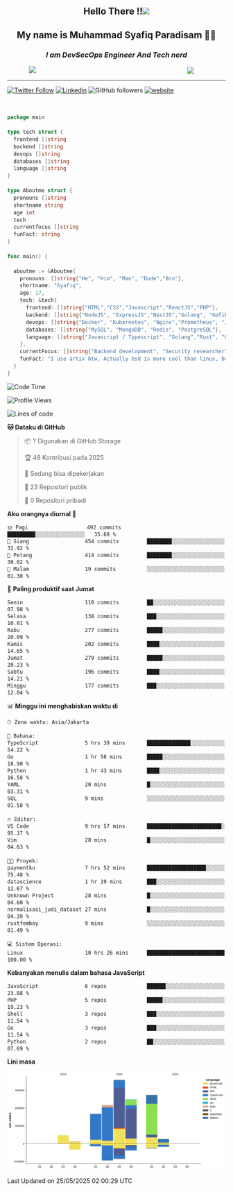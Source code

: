 <h2 align="center">

Hello There !!<img src="https://media.giphy.com/media/12oufCB0MyZ1Go/giphy.gif" width="50"></h2>

<h2 align="center">My name is Muhammad Syafiq Paradisam 👋👋</h2>

<h3 align="center"><em>I am DevSecOps Engineer And Tech nerd
</em></h3>

<img align="left" style="margin-left: 50px" src="https://static.zerochan.net/Alina.Clover.1024.4345060.webp" width="315"/>

<img align="center" style="margin-left: 50px" src="https://i.pinimg.com/736x/69/82/aa/6982aafd816ea48f48d0639c7797915c.jpg" width=250/>

<hr/>

[![Twitter Follow](https://img.shields.io/twitter/follow/misteranmol?label=Follow)](https://x.com/FikkzOutfit)
[![Linkedin](https://img.shields.io/badge/-syafiq-blue?style=square&logo=Linkedin&logoColor=white&link=https://www.linkedin.com/in/syafiq-paradisam/)](https://id.linkedin.com/in/syafiq-paradisam-b72749258)
![GitHub followers](https://img.shields.io/github/followers/syafiqparadisam?label=Follower&style=social)
[![website](https://img.shields.io/badge/Website-46a2f1.svg?&style=flat-square&logo=Google-Chrome&logoColor=white&link=https://anmolsingh.me/)](https://syafiq-paradisam.my.id)

<br/>

```go
package main

type tech struct {
  frontend []string
  backend []string
  devops []string
  databases []string
  language []string
}

type Aboutme struct {
  pronouns []string
  shortname string
  age int
  tech
  currentfocus []string
  funFact: string
}

func main() {

  aboutme := &Aboutme{
    pronouns: []string{"He", "Him", "Man", "Dude","Bro"},
    shortname: "Syafiq",
    age: 17,
    tech: &tech{
      frontend: []string{"HTML","CSS","Javascript","ReactJS","PHP"},
      backend: []string{"NodeJS", "ExpressJS","NestJS","Golang", "Gofiber", "Actixweb", "PHP", "Laravel", "Flask"},
      devops: []string{"Docker", "Kubernetes", "Nginx","Prometheus", "Jaeger", "Grafana", "Linux", "CI / CD"},
      databases: []string{"MySQL", "MongoDB", "Redis", "PostgreSQL"},
      language: []string{"Javascript / Typescript", "Golang","Rust", "C", "PHP","C++"}
    },
    currentFocus: []string{"Backend development", "Security researcher", "Blue team security","DevSecOps engineer"},
    funFact: "I use artix btw, Actually bsd is more cool than linux, but i can't use it because software issue, I am weaboo but not too much"
  }
}

```

<!--START_SECTION:waka-->
![Code Time](http://img.shields.io/badge/Code%20Time-336%20hrs%2012%20mins-blue)

![Profile Views](http://img.shields.io/badge/Profil%20dilihat-0-blue)

![Lines of code](https://img.shields.io/badge/Sejak%20Hello%20World%20aku%20telah%20menulis-1.3%20million%20baris%20kode-blue)

**🐱 Dataku di GitHub** 

> 📦 ? Digunakan di GitHub Storage 
 > 
> 🏆 48 Kontribusi pada 2025
 > 
> 💼 Sedang bisa dipekerjakan
 > 
> 📜 23 Repositori publik 
 > 
> 🔑 0 Repositori pribadi 
 > 
**Aku orangnya diurnal 🐤** 

```text
🌞 Pagi                   492 commits         █████████░░░░░░░░░░░░░░░░   35.68 % 
🌆 Siang                  454 commits         ████████░░░░░░░░░░░░░░░░░   32.92 % 
🌃 Petang                 414 commits         ████████░░░░░░░░░░░░░░░░░   30.02 % 
🌙 Malam                  19 commits          ░░░░░░░░░░░░░░░░░░░░░░░░░   01.38 % 
```
📅 **Paling produktif saat Jumat** 

```text
Senin                    110 commits         ██░░░░░░░░░░░░░░░░░░░░░░░   07.98 % 
Selasa                   138 commits         ███░░░░░░░░░░░░░░░░░░░░░░   10.01 % 
Rabu                     277 commits         █████░░░░░░░░░░░░░░░░░░░░   20.09 % 
Kamis                    202 commits         ████░░░░░░░░░░░░░░░░░░░░░   14.65 % 
Jumat                    279 commits         █████░░░░░░░░░░░░░░░░░░░░   20.23 % 
Sabtu                    196 commits         ████░░░░░░░░░░░░░░░░░░░░░   14.21 % 
Minggu                   177 commits         ███░░░░░░░░░░░░░░░░░░░░░░   12.84 % 
```


📊 **Minggu ini menghabiskan waktu di** 

```text
🕑︎ Zona waktu: Asia/Jakarta

💬 Bahasa: 
TypeScript               5 hrs 39 mins       ██████████████░░░░░░░░░░░   54.22 % 
Go                       1 hr 58 mins        █████░░░░░░░░░░░░░░░░░░░░   18.90 % 
Python                   1 hr 43 mins        ████░░░░░░░░░░░░░░░░░░░░░   16.58 % 
YAML                     20 mins             █░░░░░░░░░░░░░░░░░░░░░░░░   03.31 % 
SQL                      9 mins              ░░░░░░░░░░░░░░░░░░░░░░░░░   01.58 % 

🔥 Editor: 
VS Code                  9 hrs 57 mins       ████████████████████████░   95.37 % 
Vim                      28 mins             █░░░░░░░░░░░░░░░░░░░░░░░░   04.63 % 

🐱‍💻 Proyek: 
paymentku                7 hrs 52 mins       ███████████████████░░░░░░   75.48 % 
datascience              1 hr 19 mins        ███░░░░░░░░░░░░░░░░░░░░░░   12.67 % 
Unknown Project          28 mins             █░░░░░░░░░░░░░░░░░░░░░░░░   04.60 % 
normalisasi_judi_dataset 27 mins             █░░░░░░░░░░░░░░░░░░░░░░░░   04.39 % 
rustfemboy               9 mins              ░░░░░░░░░░░░░░░░░░░░░░░░░   01.49 % 

💻 Sistem Operasi: 
Linux                    10 hrs 26 mins      █████████████████████████   100.00 % 
```

**Kebanyakan menulis dalam bahasa JavaScript** 

```text
JavaScript               6 repos             ██████░░░░░░░░░░░░░░░░░░░   23.08 % 
PHP                      5 repos             █████░░░░░░░░░░░░░░░░░░░░   19.23 % 
Shell                    3 repos             ███░░░░░░░░░░░░░░░░░░░░░░   11.54 % 
Go                       3 repos             ███░░░░░░░░░░░░░░░░░░░░░░   11.54 % 
Python                   2 repos             ██░░░░░░░░░░░░░░░░░░░░░░░   07.69 % 
```



**Lini masa**

![Lines of Code chart](https://raw.githubusercontent.com/syafiqparadisam/syafiqparadisam/master/assets/bar_graph.png)


 Last Updated on 25/05/2025 02:00:29 UTC
<!--END_SECTION:waka-->
